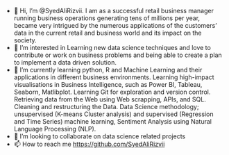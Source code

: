 - 👋 Hi, I’m @SyedAliRizvii. I am as a successful retail business manager running business operations generating tens of millions per year, became very intrigued by the numerous applications of the customers’ data in the current retail and business world and its impact on the society. 
- 👀 I’m interested in Learning new data science techniques and love to contribute or work on business problems and being able to create a plan to implement a data driven solution. 
- 🌱 I’m currently learning python, R and Machine Learning and their applications in different business environments. Learning high-impact visualisations in Business Intelligence, such as Power BI, Tableau, Seaborn, Matlibplot. Learning Git for exploration and version control. Retrieving data from the Web using Web scrapping, APIs, and SQL. Cleaning and restructuring the Data. Data Science methodology; unsupervised (K-means Cluster analysis) and supervised (Regression and Time Series) machine learning, Sentiment Analysis using Natural Language Processing (NLP). 
- 💞️ I’m looking to collaborate on data science related projects
- 📫 How to reach me https://github.com/SyedAliRizvii

<!---
SyedAliRizvii/SyedAliRizvii is a ✨ special ✨ repository because its `README.md` (this file) appears on your GitHub profile.
You can click the Preview link to take a look at your changes.
--->
